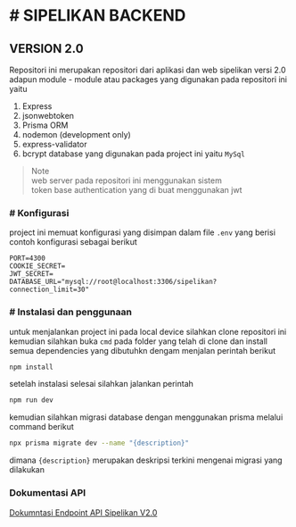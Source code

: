 # # SIPELIKAN BACKEND
## VERSION 2.0

Repositori ini merupakan repositori dari aplikasi dan web sipelikan versi 2.0 \
adapun module - module atau packages yang digunakan pada repositori ini yaitu
1. Express
2. jsonwebtoken
3. Prisma ORM
4. nodemon (development only)
5. express-validator
6. bcrypt
database yang digunakan pada project ini yaitu `MySql`
> Note \
> web server pada repositori ini menggunakan sistem \
> token base authentication yang di buat menggunakan jwt

### # Konfigurasi
project ini memuat konfigurasi yang disimpan dalam file `.env` yang berisi contoh konfigurasi sebagai berikut
```env
PORT=4300
COOKIE_SECRET=
JWT_SECRET=
DATABASE_URL="mysql://root@localhost:3306/sipelikan?connection_limit=30"
```

### # Instalasi dan penggunaan
untuk menjalankan project ini pada local device silahkan clone repositori ini \
kemudian silahkan buka `cmd` pada folder yang telah di clone dan install semua dependencies yang dibutuhkn dengam menjalan perintah berikut 
```bash
npm install
```
setelah instalasi selesai silahkan jalankan perintah
```bash
npm run dev
```
kemudian silahkan migrasi database dengan menggunakan prisma melalui command berikut
```bash
npx prisma migrate dev --name "{description}"
```
dimana `{description}` merupakan deskripsi terkini mengenai migrasi yang dilakukan

### Dokumentasi API
[Dokumntasi Endpoint API Sipelikan V2.0](https://documenter.getpostman.com/view/41333421/2sAYQdjVpp)
